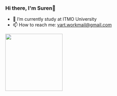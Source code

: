 ### Hi there, I'm Suren👋

- 🌱 I’m currently study at ITMO University
- 📫 How to reach me: vart.workmail@gmail.com

<img height="180em" src="https://github-readme-stats.vercel.app/api?username=Var-S&show_icons=true&hide_border=true&&count_private=true&include_all_commits=true" />

